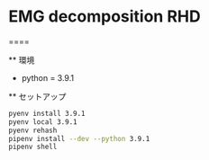 # EMG decomposition RHD

====

** 環境
- python = 3.9.1

** セットアップ
```sh
pyenv install 3.9.1
pyenv local 3.9.1
pyenv rehash
pipenv install --dev --python 3.9.1
pipenv shell
```